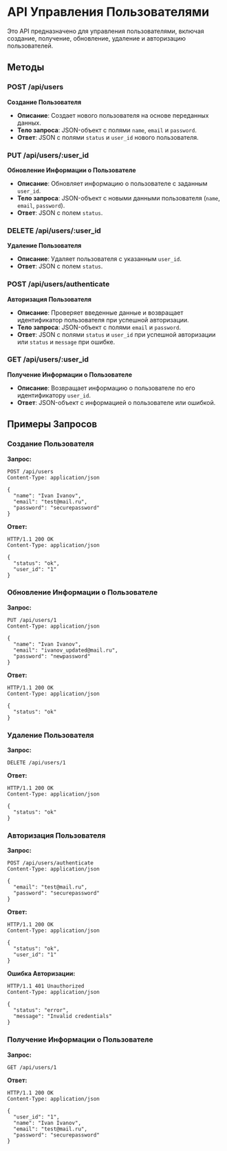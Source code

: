 # API Управления Пользователями
Это API предназначено для управления пользователями, включая создание, получение, обновление, удаление и авторизацию пользователей.
## Методы

### POST /api/users
**Создание Пользователя**

- **Описание**: Создает нового пользователя на основе переданных данных.
- **Тело запроса**: JSON-объект с полями `name`, `email` и `password`.
- **Ответ**: JSON с полями `status` и `user_id` нового пользователя.

### PUT /api/users/:user_id
**Обновление Информации о Пользователе**

- **Описание**: Обновляет информацию о пользователе с заданным `user_id`.
- **Тело запроса**: JSON-объект с новыми данными пользователя (`name`, `email`, `password`).
- **Ответ**: JSON с полем `status`.

### DELETE /api/users/:user_id
**Удаление Пользователя**

- **Описание**: Удаляет пользователя с указанным `user_id`.
- **Ответ**: JSON с полем `status`.

### POST /api/users/authenticate
**Авторизация Пользователя**

- **Описание**: Проверяет введенные данные и возвращает идентификатор пользователя при успешной авторизации.
- **Тело запроса**: JSON-объект с полями `email` и `password`.
- **Ответ**: JSON с полями `status` и `user_id` при успешной авторизации или `status` и `message` при ошибке.

### GET /api/users/:user_id
**Получение Информации о Пользователе**

- **Описание**: Возвращает информацию о пользователе по его идентификатору `user_id`.
- **Ответ**: JSON-объект с информацией о пользователе или ошибкой.

## Примеры Запросов

### Создание Пользователя

**Запрос:**

```http
POST /api/users
Content-Type: application/json

{
  "name": "Ivan Ivanov",
  "email": "test@mail.ru",
  "password": "securepassword"
}
```

**Ответ:**

```http
HTTP/1.1 200 OK
Content-Type: application/json

{
  "status": "ok",
  "user_id": "1"
}
```

### Обновление Информации о Пользователе

**Запрос:**

```http
PUT /api/users/1
Content-Type: application/json

{
  "name": "Ivan Ivanov",
  "email": "ivanov_updated@mail.ru",
  "password": "newpassword"
}
```

**Ответ:**

```http
HTTP/1.1 200 OK
Content-Type: application/json

{
  "status": "ok"
}
```

### Удаление Пользователя

**Запрос:**

```http
DELETE /api/users/1
```

**Ответ:**

```http
HTTP/1.1 200 OK
Content-Type: application/json

{
  "status": "ok"
}
```

### Авторизация Пользователя

**Запрос:**

```http
POST /api/users/authenticate
Content-Type: application/json

{
  "email": "test@mail.ru",
  "password": "securepassword"
}
```

**Ответ:**

```http
HTTP/1.1 200 OK
Content-Type: application/json

{
  "status": "ok",
  "user_id": "1"
}
```

**Ошибка Авторизации:**

```http
HTTP/1.1 401 Unauthorized
Content-Type: application/json

{
  "status": "error",
  "message": "Invalid credentials"
}
```

### Получение Информации о Пользователе

**Запрос:**

```http
GET /api/users/1
```

**Ответ:**

```http
HTTP/1.1 200 OK
Content-Type: application/json

{
  "user_id": "1",
  "name": "Ivan Ivanov",
  "email": "test@mail.ru",
  "password": "securepassword"
}
```
